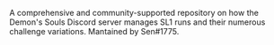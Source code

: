 A comprehensive and community-supported repository on how the Demon's Souls Discord server manages SL1 runs and their numerous challenge variations. Mantained by Sen#1775.
